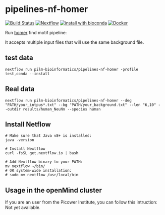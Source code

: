 # pipelines-nf-homer

[![Build Status](https://travis-ci.org/pilm-bioinformatics/pipelines-nf-homer.svg?branch=master)](https://travis-ci.org/pilm-bioinformatics/pipelines-nf-homer)
[![Nextflow](https://img.shields.io/badge/nextflow-%E2%89%A50.32.0-brightgreen.svg)](https://www.nextflow.io/)
[![install with bioconda](https://img.shields.io/badge/install%20with-bioconda-brightgreen.svg)](http://bioconda.github.io/)
[![Docker](https://img.shields.io/docker/automated/lpantano/pipelines-nf-homer.svg)](https://hub.docker.com/r/lpantano/pipelines-nf-homer/)

Run [homer](http://homer.ucsd.edu/homer/introduction/configure.html) find motif pipeline:

It accepts multiple input files that will use the same background file.

## test data

`nextflow run pilm-bioinformatics/pipelines-nf-homer -profile test,conda --install`

## Real data

`nextflow run pilm-bioinformatics/pipelines-nf-homer --deg "PATH/your_intpus*.txt" --bg "PATH/your_background.txt" --len "6,10" --outdir results/human_NeuNn --species human`

## Install Netflow

```
# Make sure that Java v8+ is installed:
java -version

# Install Nextflow
curl -fsSL get.nextflow.io | bash

# Add Nextflow binary to your PATH:
mv nextflow ~/bin/
# OR system-wide installation:
# sudo mv nextflow /usr/local/bin
```


## Usage in the openMind cluster

If you are an user from the Picower Institute, you can follow this intruction: Not yet available.
